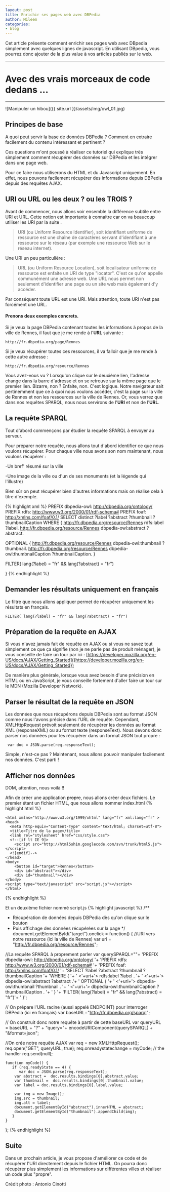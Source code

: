 ```yaml
---
layout: post
title: Enrichir ses pages web avec DBPedia
author: Mileem
categories:
- blog
---
```


Cet article présente comment enrichir ses pages web avec DBpedia simplement avec quelques lignes de javascript. En utilisant DBpedia, vous pourrez donc ajouter de la plus value à vos articles publiés sur le web.

----------

# Avec des vrais morceaux de code dedans ...

----------
![Manipuler un hibou]({{ site.url }}/assets/img/owl_01.jpg)


## Principes de base
A quoi peut servir la base de données DBPedia ?
Comment en extraire facilement du contenu intéressant et pertinent ?

Ces questions m'ont poussé à réaliser ce tutoriel qui explique très simplement comment récupérer des données sur DBPedia et les intégrer dans une page web.

Pour ce faire nous utiliserons du HTML et du Javascript uniquement. En effet, nous pouvons facilement récupérer des informations depuis DBPedia depuis des requêtes AJAX.

## URI ou URL ou les deux ? ou les TROIS ?
<!-- A REVOIR -->
Avant de commencer, nous allons voir ensemble la différence subtile entre URI et URL. Cette notion est importante à connaitre car on va beaucoup utiliser les URI par la suite .

>URI (ou Uniform Resource Identifier), soit identifiant uniforme de ressource est une chaîne de caractères servant d'identifiant à une ressource sur le réseau (par exemple une ressource Web sur le réseau internet).

Une URI un peu particulière :

>URL (ou Uniform Resource Location), soit localisateur uniforme de ressource est enfaite un URI de type "locator". C'est ce qu'on appelle communément une adresse web. Une URL nous permet non seulement d'identifier une page ou un site web mais également d'y accéder.

Par conséquent toute URL est une URI. Mais attention, toute URI n'est pas forcément une URL.

#### Prenons deux exemples concrets.
Si je veux la page DBPedia contenant toutes les informations à propos de la ville de Rennes, il faut que je me rende à l'**URL** suivante :

```
http://fr.dbpedia.org/page/Rennes
```

Si je veux récupérer toutes ces ressources, il va falloir que je me rende à cette autre adresse :

```
http://fr.dbpedia.org/resource/Rennes
```

Vous avez-vous vu ? Lorsqu'on clique sur le deuxième lien, l'adresse change dans la barre d'adresse et on se retrouve sur la même page que le premier lien. Bizarre, non ?
Enfaite, non. C'est logique. Notre navigateur sait pertinemment que ce à quoi nous voulons accéder, c'est la page sur la ville de Rennes et non les ressources sur la ville de Rennes.
Or, vous verrez que dans nos requêtes SPARQL, nous nous servirons de l'**URI** et non de l'**URL**.

<!-- Si vous voulez vous faire peur suivez le lien suivant :
[http://fr.dbpedia.org/data/Rennes.json]({http://fr.dbpedia.org/data/Rennes.json})

Oui, on va bientôt récupérer des données dans ce format là. -->


## La requête SPARQL
Tout d'abord commençons par étudier la requête SPARQL à envoyer au serveur.

Pour préparer notre requête, nous allons tout d'abord identifier ce que nous voulons récupérer.
Pour chaque ville nous avons son nom maintenant, nous voulons récupérer :


-Un bref' résumé sur la ville

-Une image de la ville ou d'un de ses monuments (et la légende qui l'illustre)

Bien sûr on peut récupérer bien d'autres informations mais on réalise cela à titre d'exemple.



{% highlight xml %}
PREFIX dbpedia-owl: <http://dbpedia.org/ontology/>
PREFIX rdfs: <http://www.w3.org/2000/01/rdf-schema#>
PREFIX foaf: <http://xmlns.com/foaf/0.1/>
SELECT distinct ?label ?abstract ?thumbnail ?thumbnailCaption
WHERE {
<http://fr.dbpedia.org/resource/Rennes> rdfs:label ?label.
<http://fr.dbpedia.org/resource/Rennes> dbpedia-owl:abstract ?abstract.


OPTIONAL {
    <http://fr.dbpedia.org/resource/Rennes> dbpedia-owl:thumbnail ?thumbnail.
    <http://fr.dbpedia.org/resource/Rennes> dbpedia-owl:thumbnailCaption ?thumbnailCaption.
  }


FILTER( lang(?label) = "fr" && lang(?abstract) = "fr")

}
{% endhighlight %}


## Demander les résultats uniquement en français
Le filtre que nous allons appliquer permet de récupérer uniquement les résultats en français.

```
FILTER( lang(?label) = "fr" && lang(?abstract) = "fr")
```

## Préparation de la requête en AJAX
Si vous n'avez jamais fait de requête en AJAX ou si vous ne savez tout simplement ce que ça signifie (non je ne parle pas de produit ménager), je vous conseille de faire un tour par ici :
[https://developer.mozilla.org/en-US/docs/AJAX/Getting_Started]({https://developer.mozilla.org/en-US/docs/AJAX/Getting_Started})

De manière plus générale, lorsque vous avez besoin d'une précision en HTML ou en JavaScript, je vous conseille fortement d'aller faire un tour sur le MDN (Mozilla Developer Network).

## Parser le résultat de la requête en JSON
Les données que nous récupérons depuis DBPedia sont au format JSON comme nous l'avons précisé dans l'URL de requête. Cependant, XMLHttpRequest prévoit seulement de récupérer les données au format XML (responseXML) ou au format texte (responseText). Nous devons donc parser nos données pour les récupérer dans un format JSON tout propre :

```
 var doc = JSON.parse(req.responseText);
```

Simple, n'est-ce pas ?
Maintenant, nous allons pouvoir manipuler facilement nos données. C'est parti !

## Afficher nos données
DOM, attention, nous voilà !!

Afin de créer une application <s>propre</s>, nous allons créer deux fichiers.
Le premier étant un fichier HTML, que nous allons nommer index.html
{% highlight html %}
   <!DOCTYPE html>
    <html xmlns="http://www.w3.org/1999/xhtml" lang="fr" xml:lang="fr" >
    <head>
      <meta http-equiv="Content-Type" content="text/html; charset=utf-8">
      <title>Titre de la page</title>
      <link rel="stylesheet" href="css/style.css">
      <!--[if lt IE 9]>
      	<script src="http://html5shim.googlecode.com/svn/trunk/html5.js"></script>
      <![endif]-->
    </head>
    <body>
    	<button id="target">Rennes</button>
    	<div id="abstract"></div>
    	<div id="thumbnail"></div>
    </body>
    <script type="text/javascript" src="script.js"></script>
    </html>
{% endhighlight %}

Et un deuxième fichier nommé script.js
{% highlight javascript %}
/**
 * Récupération de données depuis DBPedia dès qu'on clique sur le bouton
 * Puis affichage des données récupérées sur la page
 */
document.getElementById("target").onclick = function() {
	//URI vers notre ressource (ici la ville de Rennes)
	var uri = "http://fr.dbpedia.org/resource/Rennes";

  //La requête SPARQL à proprement parler
	var querySPARQL=""+
    'PREFIX dbpedia-owl: <http://dbpedia.org/ontology/> '+
    'PREFIX rdfs: <http://www.w3.org/2000/01/rdf-schema#> '+
    'PREFIX foaf: <http://xmlns.com/foaf/0.1/> '+
    'SELECT ?label ?abstract ?thumbnail ?thumbnailCaption '+
    'WHERE { '+
    '    <'+uri+'> rdfs:label ?label . '+
    '    <'+uri+'> dbpedia-owl:abstract ?abstract .'+
    '    OPTIONAL { '+
    '      <'+uri+'> dbpedia-owl:thumbnail ?thumbnail . '+
    '      <'+uri+'> dbpedia-owl:thumbnailCaption ?thumbnailCaption . '+
    '    } '+
    'FILTER( lang(?label) = "fr" && lang(?abstract) = "fr")'+
    '  }';

  // On prépare l'URL racine (aussi appelé ENDPOINT) pour interroger DBPedia (ici en français)
  var baseURL="http://fr.dbpedia.org/sparql";

  // On construit donc notre requête à partir de cette baseURL
  var queryURL = baseURL + "?" + "query="+ encodeURIComponent(querySPARQL) + "&format=json";

  //On crée notre requête AJAX
  var req = new XMLHttpRequest();
	req.open("GET", queryURL, true);
	req.onreadystatechange = myCode;   // the handler
	req.send(null);        

	function myCode() {
	   if (req.readyState == 4) {
	      var doc = JSON.parse(req.responseText);
        var abstract =  doc.results.bindings[0].abstract.value;
        var thumbnail =  doc.results.bindings[0].thumbnail.value;
        var label = doc.results.bindings[0].label.value;

        var img = new Image();
        img.src = thumbnail;
        img.alt = label;
        document.getElementById("abstract").innerHTML = abstract;
        document.getElementById("thumbnail").appendChild(img);
	   }
	}
};
{% endhighlight %}

## Suite
Dans un prochain article, je vous propose d'améliorer ce code et de récupérer l'URI directement depuis le fichier HTML.
On pourra donc récupérer plus simplement les informations sur différentes villes et réaliser un code plus "propre".


Crédit photo : Antonio Cinotti

